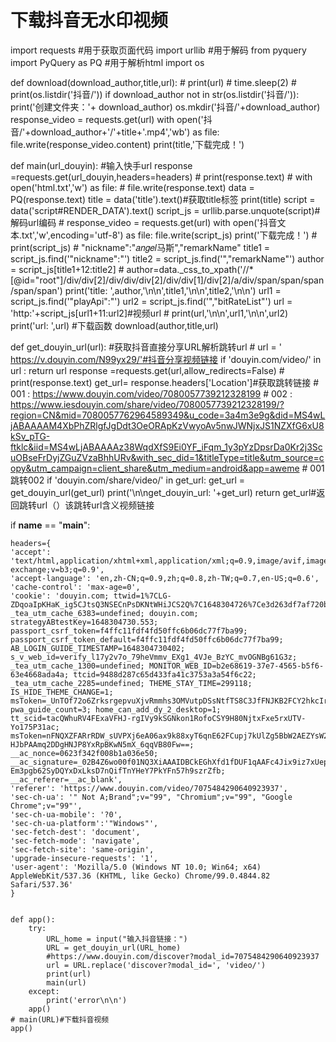 # 下载抖音无水印视频


import requests #用于获取页面代码
import urllib #用于解码
from pyquery import PyQuery as PQ #用于解析html
import os 

def download(download_author,title,url):
    # print(url)
    # time.sleep(2)
    # print(os.listdir('抖音/'))
    if download_author not in str(os.listdir('抖音/')):
        print('创建文件夹：'+ download_author)
        os.mkdir('抖音/'+download_author)
    response_video = requests.get(url)
    with open('抖音/'+download_author+'/'+title+'.mp4','wb') as file:
        file.write(response_video.content)
        print(title,'下载完成！')

def main(url_douyin):
    #输入快手url
    response =requests.get(url_douyin,headers=headers)
    # print(response.text)
    # with open('html.txt','w') as file:
    #     file.write(response.text)
    data = PQ(response.text)
    title = data('title').text()#获取title标签
    print(title)
    script = data('script#RENDER_DATA').text()
    script_js = urllib.parse.unquote(script)#解码url编码
    # response_video = requests.get(url)
    with open('抖音文本.txt','w',encoding='utf-8') as file:
        file.write(script_js)
        print('下载完成！')
    # print(script_js)
    # "nickname":"𝑎𝑛𝑔𝑒𝑙马斯","remarkName"
    title1 = script_js.find('"nickname":"')
    title2 = script_js.find('","remarkName"')
    author = script_js[title1+12:title2]
    # author=data._css_to_xpath('//*[@id="root"]/div/div[2]/div/div/div[2]/div/div[1]/div[2]/a/div/span/span/span/span/span')
    print('title: ',author,'\n\n',title1,'\n\n',title2,'\n\n')
    url1 = script_js.find('"playApi":"')
    url2 = script_js.find('","bitRateList"')
    url = 'http:'+script_js[url1+11:url2]#视频url
    # print(url,'\n\n',url1,'\n\n',url2)
    print('url: ',url)
    #下载函数
    download(author,title,url)
    
def get_douyin_url(url):
    #获取抖音直接分享URL解析跳转url
    # url = ' https://v.douyin.com/N99yx29/'#抖音分享视频链接
    if 'douyin.com/video/' in url :
        return url
    response =requests.get(url,allow_redirects=False)
    # print(response.text)
    get_url= response.headers['Location']#获取跳转链接
    # 001 : https://www.douyin.com/video/7080057739212328199
    # 002 : https://www.iesdouyin.com/share/video/7080057739212328199/?region=CN&mid=7080057762964589349&u_code=3a4m3e9g&did=MS4wLjABAAAAM4XbPhZRlgfJgDdt3OeORApKzVwyoAv5nwJWNjxJS1NZXfG6xU8kSv_pTG-ftklc&iid=MS4wLjABAAAAz38WqdXfS9Ei0YF_iFqm_1y3pYzDpsrDa0Kr2j3ScuOBseFrDyjZGuZVzaBhhURv&with_sec_did=1&titleType=title&utm_source=copy&utm_campaign=client_share&utm_medium=android&app=aweme
    # 001跳转002
    if 'douyin.com/share/video/' in get_url:
        get_url = get_douyin_url(get_url)
    print('\n\nget_douyin_url: '+get_url)
    return get_url#返回跳转url（）该跳转url含义视频链接


if __name__ == "__main__":

    headers={
    'accept': 'text/html,application/xhtml+xml,application/xml;q=0.9,image/avif,image/webp,image/apng,*/*;q=0.8,application/signed-exchange;v=b3;q=0.9',
    'accept-language': 'en,zh-CN;q=0.9,zh;q=0.8,zh-TW;q=0.7,en-US;q=0.6',
    'cache-control': 'max-age=0',
    'cookie': 'douyin.com; ttwid=1%7CLG-ZDqoaIpKHaK_ig5CJtsQ3NSECnPsDKNtWHiJCS2Q%7C1648304726%7Ce3d263df7af720b8d8757ef995c662c845d33971f6089f04edb72377d5ed7207; _tea_utm_cache_6383=undefined; douyin.com; strategyABtestKey=1648304730.553; passport_csrf_token=f4ffc11fdf4fd50ffc6b06dc77f7ba99; passport_csrf_token_default=f4ffc11fdf4fd50ffc6b06dc77f7ba99; AB_LOGIN_GUIDE_TIMESTAMP=1648304730402; s_v_web_id=verify_l17y2v7o_79heVmmv_EXg1_4VJe_BzYC_mvOGNBg61G3z; _tea_utm_cache_1300=undefined; MONITOR_WEB_ID=b2e68619-37e7-4565-b5f6-63e4668ada4a; ttcid=9488d287c65d433fa41c3753a3a54f6c22; _tea_utm_cache_2285=undefined; THEME_STAY_TIME=299118; IS_HIDE_THEME_CHANGE=1; msToken=_UnTOf72o6ZrksrgepvuXjvRmmhs3OMVutpDSsNtfTS8C3JfFNJKB2FCY2hkcIrj4uaixl5jIIb_UNSeIMlLTVhTpVgItmI7XLaDcg71NMJPWp8xBa1Cfw==; pwa_guide_count=3; home_can_add_dy_2_desktop=1; tt_scid=tacQWhuRV4FExaVFHJ-rgIVy9kSGNkon1RofoCSY9H80NjtxFxe5rxUTV-Yo175P31ac; msToken=nFNQXZFARrRDW_sUVPXj6eA06ax9k88xyT6qnE62FCupj7kUlZg5BbW2AEZYsW2upeoA9AZCmQ4aeHa-HJbPAAmq2DDgHNJP8YxRpBKwN5mX_6qqVB80Fw==; __ac_nonce=0623f342f008b1a036e50; __ac_signature=_02B4Z6wo00f01NQ3XiAAAIDBCkEGhXfd1fDUF1qAAFc4Jix9iz7xUepFTlU1gMjk4UESvn0pzdOSHJqw8ivxA5ed9atU6WvWpn-Em3pgb62SyDQYxDxLksD7nQifTnYHeY7PkYFn57h9szrZfb; __ac_referer=__ac_blank',
    'referer': 'https://www.douyin.com/video/7075484290640923937',
    'sec-ch-ua': '" Not A;Brand";v="99", "Chromium";v="99", "Google Chrome";v="99"',
    'sec-ch-ua-mobile': '?0',
    'sec-ch-ua-platform':'"Windows"',
    'sec-fetch-dest': 'document',
    'sec-fetch-mode': 'navigate',
    'sec-fetch-site': 'same-origin',
    'upgrade-insecure-requests': '1',
    'user-agent': 'Mozilla/5.0 (Windows NT 10.0; Win64; x64) AppleWebKit/537.36 (KHTML, like Gecko) Chrome/99.0.4844.82 Safari/537.36'
    }
    
    
    def app():
        try:
            URL_home = input("输入抖音链接：")
            URL = get_douyin_url(URL_home)
            #https://www.douyin.com/discover?modal_id=7075484290640923937
            url = URL.replace('discover?modal_id=', 'video/')
            print(url)
            main(url)
        except:
            print('error\n\n')
        app()
    # main(URL)#下载抖音视频
    app()

